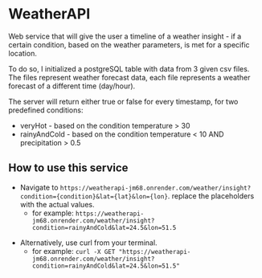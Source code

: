 # WeatherAPI

Web service that will give the user a timeline of a weather insight - if a certain condition, based on the weather parameters, is met for a specific location.

To do so, I initialized a postgreSQL table with data from 3 given csv files. The files represent weather forecast data, each file represents a weather forecast of a different time (day/hour).  

The server will return either true or false for every timestamp, for two predefined conditions:
 
- veryHot - based on the condition temperature > 30
- rainyAndCold - based on the condition temperature < 10 AND precipitation > 0.5

## How to use this service

* Navigate to `https://weatherapi-jm68.onrender.com/weather/insight?condition={condition}&lat={lat}&lon={lon}`. replace the placeholders with the actual values.
  * for example: `https://weatherapi-jm68.onrender.com/weather/insight?condition=rainyAndCold&lat=24.5&lon=51.5`

- Alternatively, use curl from your terminal. 
    * for example: `curl -X GET "https://weatherapi-jm68.onrender.com/weather/insight?condition=rainyAndCold&lat=24.5&lon=51.5"`
